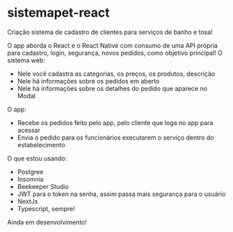 # sistemapet-react
Criação sistema de cadastro de clientes para serviços de banho e tosa!

O app aborda o React e o React Native com consumo de uma API própria para cadastro, login, segurança, novos pedidos, como objetivo principal!
O sistema web: 
- Nele você cadastra as categorias, os preços, os produtos, descrição
- Nele há informações sobre os pedidos em aberto
- Nele há informações sobre os detalhes do pedido que aparece no Modal

O app:
- Recebe os pedidos feito pelo app, pelo cliente que loga no app para acessar
- Envia o pedido para os funcionários executarem o serviço dentro do estabelecimento

O que estou usando:
- Postgree
- Insomnia
- Beekeeper Studio
- JWT para o token na senha, assim passa mais segurança para o usuário
- NextJs
- Typescript, sempre!


Ainda em desenvolvimento!
